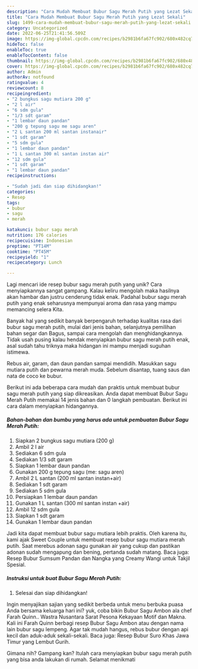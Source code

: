 ```yaml
---
description: "Cara Mudah Membuat Bubur Sagu Merah Putih yang Lezat Sekali"
title: "Cara Mudah Membuat Bubur Sagu Merah Putih yang Lezat Sekali"
slug: 1499-cara-mudah-membuat-bubur-sagu-merah-putih-yang-lezat-sekali
category: Uncategorized
date: 2022-06-25T21:41:56.509Z
image: https://img-global.cpcdn.com/recipes/b2981b6fa67fc902/680x482cq70/bubur-sagu-merah-putih-foto-resep-utama.jpg
hideToc: false
enableToc: true
enableTocContent: false
thumbnail: https://img-global.cpcdn.com/recipes/b2981b6fa67fc902/680x482cq70/bubur-sagu-merah-putih-foto-resep-utama.jpg
cover: https://img-global.cpcdn.com/recipes/b2981b6fa67fc902/680x482cq70/bubur-sagu-merah-putih-foto-resep-utama.jpg
author: Admin
authorAv: notfound
ratingvalue: 4
reviewcount: 8
recipeingredient:
- "2 bungkus sagu mutiara 200 g"
- "2 l air"
- "6 sdm gula"
- "1/3 sdt garam"
- "1 lembar daun pandan"
- "200 g tepung sagu me sagu aren"
- "2 L santan 200 ml santan instanair"
- "1 sdt garam"
- "5 sdm gula"
- "1 lembar daun pandan"
- "1 L santan 300 ml santan instan air"
- "12 sdm gula"
- "1 sdt garam"
- "1 lembar daun pandan"
recipeinstructions:

- "Sudah jadi dan siap dihidangkan!"
categories:
- Resep
tags:
- bubur
- sagu
- merah

katakunci: bubur sagu merah 
nutrition: 176 calories
recipecuisine: Indonesian
preptime: "PT14M"
cooktime: "PT45M"
recipeyield: "1"
recipecategory: Lunch

---
```





Lagi mencari ide resep bubur sagu merah putih yang unik? Cara menyiapkannya sangat gampang. Kalau keliru mengolah maka hasilnya akan hambar dan justru cenderung tidak enak. Padahal bubur sagu merah putih yang enak seharusnya mempunyai aroma dan rasa yang mampu memancing selera Kita.





Banyak hal yang sedikit banyak berpengaruh terhadap kualitas rasa dari bubur sagu merah putih, mulai dari jenis bahan, selanjutnya pemilihan bahan segar dan Bagus, sampai cara mengolah dan menghidangkannya. Tidak usah pusing kalau hendak menyiapkan bubur sagu merah putih enak,      asal sudah tahu triknya maka hidangan ini mampu menjadi suguhan istimewa.














Rebus air, garam, dan daun pandan sampai mendidih. Masukkan sagu mutiara putih dan pewarna merah muda. Sebelum disantap, tuang saus dan nata de coco ke bubur.






Berikut ini ada beberapa cara mudah dan praktis untuk membuat bubur sagu merah putih yang siap dikreasikan. Anda dapat membuat Bubur Sagu Merah Putih memakai 14 jenis bahan dan 0 langkah pembuatan. Berikut ini cara dalam menyiapkan hidangannya.

<!--inarticleads1-->

##### Bahan-bahan dan bumbu yang harus ada untuk pembuatan Bubur Sagu Merah Putih:

1. Siapkan 2 bungkus sagu mutiara (200 g)
1. Ambil 2 l air
1. Sediakan 6 sdm gula
1. Sediakan 1/3 sdt garam
1. Siapkan 1 lembar daun pandan
1. Gunakan 200 g tepung sagu (me: sagu aren)
1. Ambil 2 L santan (200 ml santan instan+air)
1. Sediakan 1 sdt garam
1. Sediakan 5 sdm gula
1. Persiapkan 1 lembar daun pandan
1. Gunakan 1 L santan (300 ml santan instan +air)
1. Ambil 12 sdm gula
1. Siapkan 1 sdt garam
1. Gunakan 1 lembar daun pandan


Jadi kita dapat membuat bubur sagu mutiara lebih praktis. Oleh karena itu, kami ajak Sweet Couple untuk membuat resep bubur sagu mutiara merah putih. Saat merebus adonan sagu gunakan air yang cukup dan pastikan adonan sudah mengapung dan bening, pertanda sudah matang. Baca juga: Resep Bubur Sumsum Pandan dan Nangka yang Creamy Wangi untuk Takjil Spesial. 

<!--inarticleads2-->

##### Instruksi untuk buat Bubur Sagu Merah Putih:


1. Selesai dan siap dihidangkan!

Ingin menyajikan sajian yang sedikit berbeda untuk menu berbuka puasa Anda bersama keluarga hari ini? yuk, coba bikin Bubur Sagu Ambon ala chef Farah Quinn.. Wastra Nusantara Sarat Pesona Kekayaan Motif dan Makna. Kali ini Farah Quinn berbagi resep Bubur Sagu Ambon atau dengan nama lain bubur sagu lempeng. Agar tak mudah hangus, rebus bubur dengan api kecil dan aduk-aduk sekali-sekali. Baca juga: Resep Bubur Suro Khas Jawa Timur yang Lembut Gurih. 

Gimana nih? Gampang kan? Itulah cara menyiapkan bubur sagu merah putih yang bisa anda lakukan di rumah. Selamat menikmati
